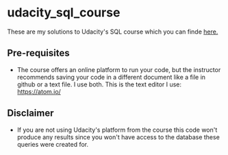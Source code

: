 # udacity_sql_course
These are my solutions to Udacity's SQL course which you can finde [here.](https://www.udacity.com/course/sql-for-data-analysis--ud198)

## Pre-requisites
- The course offers an online platform to run your code, but the instructor recommends saving your code in a different document like a file in github or a text file. I use both. This is the text editor I use: https://atom.io/

## Disclaimer
- If you are not using Udacity's platform from the course this code won't produce any results since you won't have access to the database these queries were created for.
